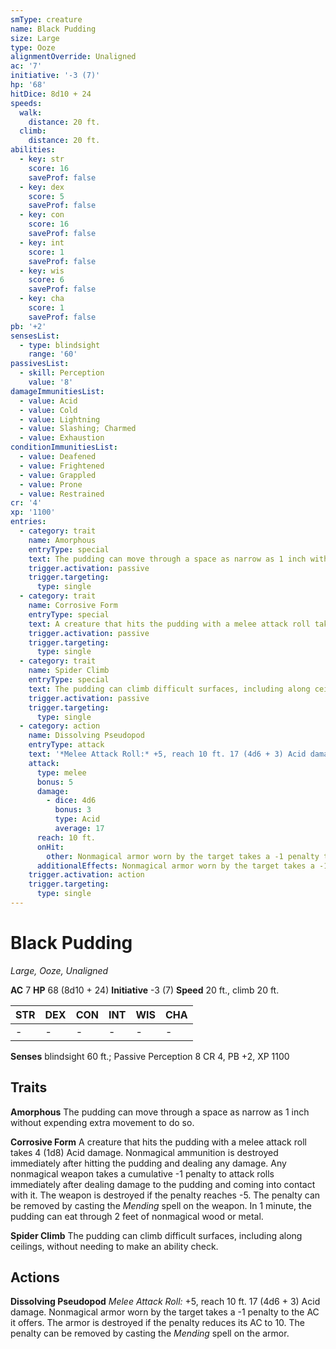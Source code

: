 ```yaml
---
smType: creature
name: Black Pudding
size: Large
type: Ooze
alignmentOverride: Unaligned
ac: '7'
initiative: '-3 (7)'
hp: '68'
hitDice: 8d10 + 24
speeds:
  walk:
    distance: 20 ft.
  climb:
    distance: 20 ft.
abilities:
  - key: str
    score: 16
    saveProf: false
  - key: dex
    score: 5
    saveProf: false
  - key: con
    score: 16
    saveProf: false
  - key: int
    score: 1
    saveProf: false
  - key: wis
    score: 6
    saveProf: false
  - key: cha
    score: 1
    saveProf: false
pb: '+2'
sensesList:
  - type: blindsight
    range: '60'
passivesList:
  - skill: Perception
    value: '8'
damageImmunitiesList:
  - value: Acid
  - value: Cold
  - value: Lightning
  - value: Slashing; Charmed
  - value: Exhaustion
conditionImmunitiesList:
  - value: Deafened
  - value: Frightened
  - value: Grappled
  - value: Prone
  - value: Restrained
cr: '4'
xp: '1100'
entries:
  - category: trait
    name: Amorphous
    entryType: special
    text: The pudding can move through a space as narrow as 1 inch without expending extra movement to do so.
    trigger.activation: passive
    trigger.targeting:
      type: single
  - category: trait
    name: Corrosive Form
    entryType: special
    text: A creature that hits the pudding with a melee attack roll takes 4 (1d8) Acid damage. Nonmagical ammunition is destroyed immediately after hitting the pudding and dealing any damage. Any nonmagical weapon takes a cumulative -1 penalty to attack rolls immediately after dealing damage to the pudding and coming into contact with it. The weapon is destroyed if the penalty reaches -5. The penalty can be removed by casting the *Mending* spell on the weapon. In 1 minute, the pudding can eat through 2 feet of nonmagical wood or metal.
    trigger.activation: passive
    trigger.targeting:
      type: single
  - category: trait
    name: Spider Climb
    entryType: special
    text: The pudding can climb difficult surfaces, including along ceilings, without needing to make an ability check.
    trigger.activation: passive
    trigger.targeting:
      type: single
  - category: action
    name: Dissolving Pseudopod
    entryType: attack
    text: '*Melee Attack Roll:* +5, reach 10 ft. 17 (4d6 + 3) Acid damage. Nonmagical armor worn by the target takes a -1 penalty to the AC it offers. The armor is destroyed if the penalty reduces its AC to 10. The penalty can be removed by casting the *Mending* spell on the armor.'
    attack:
      type: melee
      bonus: 5
      damage:
        - dice: 4d6
          bonus: 3
          type: Acid
          average: 17
      reach: 10 ft.
      onHit:
        other: Nonmagical armor worn by the target takes a -1 penalty to the AC it offers. The armor is destroyed if the penalty reduces its AC to 10. The penalty can be removed by casting the *Mending* spell on the armor.
      additionalEffects: Nonmagical armor worn by the target takes a -1 penalty to the AC it offers. The armor is destroyed if the penalty reduces its AC to 10. The penalty can be removed by casting the *Mending* spell on the armor.
    trigger.activation: action
    trigger.targeting:
      type: single
---
```


# Black Pudding
*Large, Ooze, Unaligned*

**AC** 7
**HP** 68 (8d10 + 24)
**Initiative** -3 (7)
**Speed** 20 ft., climb 20 ft.

| STR | DEX | CON | INT | WIS | CHA |
| --- | --- | --- | --- | --- | --- |
| - | - | - | - | - | - |

**Senses** blindsight 60 ft.; Passive Perception 8
CR 4, PB +2, XP 1100

## Traits

**Amorphous**
The pudding can move through a space as narrow as 1 inch without expending extra movement to do so.

**Corrosive Form**
A creature that hits the pudding with a melee attack roll takes 4 (1d8) Acid damage. Nonmagical ammunition is destroyed immediately after hitting the pudding and dealing any damage. Any nonmagical weapon takes a cumulative -1 penalty to attack rolls immediately after dealing damage to the pudding and coming into contact with it. The weapon is destroyed if the penalty reaches -5. The penalty can be removed by casting the *Mending* spell on the weapon. In 1 minute, the pudding can eat through 2 feet of nonmagical wood or metal.

**Spider Climb**
The pudding can climb difficult surfaces, including along ceilings, without needing to make an ability check.

## Actions

**Dissolving Pseudopod**
*Melee Attack Roll:* +5, reach 10 ft. 17 (4d6 + 3) Acid damage. Nonmagical armor worn by the target takes a -1 penalty to the AC it offers. The armor is destroyed if the penalty reduces its AC to 10. The penalty can be removed by casting the *Mending* spell on the armor.
